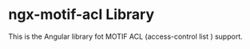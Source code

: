 # ngx-motif-acl Library

This is the Angular library fot MOTIF ACL (access-control list ) support.


